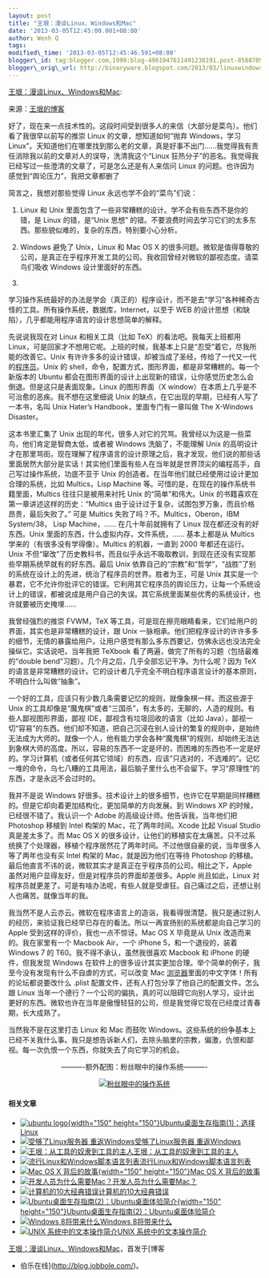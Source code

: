 ```yaml
--- 
layout: post 
title: "王垠：漫谈Linux、Windows和Mac" 
date: '2013-03-05T12:45:00.001+08:00' 
author: Wenh Q
tags:
modified\_time: '2013-03-05T12:45:46.591+08:00' 
blogger\_id: tag:blogger.com,1999:blog-4961947611491238191.post-8588709718300611665
blogger\_orig\_url: http://binaryware.blogspot.com/2013/03/linuxwindowsmac.html
---
```

[王垠：漫谈Linux、Windows和Mac](http://blog.jobbole.com/34764/?utm_source=rss&utm_medium=rss&utm_campaign=%25e7%258e%258b%25e5%259e%25a0%25ef%25bc%259a%25e6%25bc%25ab%25e8%25b0%2588linux%25e3%2580%2581windows%25e5%2592%258cmac):

来源：[王垠的博客](http://blog.sina.com.cn/s/blog_5d90e82f0101iiwl.html)

好了，现在来一点技术性的。这段时间受到很多人的来信（大部分是菜鸟）。他们看了我很早以前写的推崇
Linux 的文章，想知道如何“抛弃 Windows，学习
Linux”。天知道他们在哪里找到那么老的文章，真是好事不出门……我觉得我有责任消除我以前的文章对人的误导，洗清我这个“Linux
狂热分子”的恶名。我觉得我已经写过一些澄清的文章了，可是怎么还是有人来信问
Linux 的问题。也许因为感觉到“舆论压力”，我把文章都删了

简言之，我想对那些觉得 Linux 永远也学不会的“菜鸟”们说：

1. Linux 和 Unix
里面包含了一些非常糟糕的设计。学不会有些东西不是你的错，是 Linux
的错，是“Unix 思想”
的错。不要浪费时间去学习它们的太多东西。那些貌似难的，复杂的东西，特别要小心分析。

2. Windows 避免了 Unix，Linux 和 Mac OS X
的很多问题。微软是值得尊敬的公司，是真正在乎程序开发工具的公司。我收回曾经对微软的鄙视态度。请菜鸟们吸收
Windows 设计里面好的东西。

3.
学习操作系统最好的办法是学会（真正的）程序设计，而不是去“学习”各种稀奇古怪的工具。所有操作系统，数据库，Internet，以至于
WEB 的设计思想（和缺陷），几乎都能用程序语言的设计思想简单的解释。

先说说我现在对 Linux 和相关工具（比如 TeX）的看法吧。我每天上班都用
Linux，可是回家才不想用它呢。上班的时候，我基本上只是“忍受”着它，尽我所能的改善它。Unix
有许许多多的设计错误，却被当成了圣经，传给了一代又一代的[程序员](http://blog.jobbole.com/821/ "程序员的本质")。Unix
的 shell，命令，配置方式，图形界面，都是非常糟糕的。每一个新版本的
Ubuntu
都会在图形界面的设计上出现新的错误，让你感觉历史怎么会倒退。但是这只是表面现象。Linux
的图形界面（X window）在本质上几乎是不可治愈的恶疾。我不想在这里细说
Unix 的缺点，在它出现的早期，已经有人写了一本书，名叫 Unix Hater’s
Handbook，里面专门有一章叫做 The X-Windows Disaster。

这本书里汇集了 Unix
出现的年代，很多人对它的咒骂。我曾经以为这是一些菜鸟，他们肯定是智商太低，或者被
Windows 洗脑了，不能理解 Unix
的高明设计才在那里骂街。现在理解了程序语言的设计原理之后，我才发现，他们说的那些话里面居然大部分是实话！其实他们里面有些人在当年就是世界顶尖的编程高手，自己写过操作系统，功底不亚于
Unix 的创造者。在当年他们就已经使用过设计更加合理的系统，比如
Multics，Lisp Machine 等。可惜的是，在现在的操作系统书籍里面，Multics
往往只是被用来衬托 Unix 的“简单”和伟大。Unix
的书籍喜欢在第一章讲述这样的历史：“Multics
由于设计过于复杂，试图包罗万象，而且价格昂贵，最后失败了。” 可是 Multics
失败了吗？不。Multics，Oberon，IBM System/38， Lisp Machine，……
在几十年前就拥有了 Linux 现在都还没有的好东西。Unix
里面的东西，什么虚拟内存，文件系统，…… 基本上都是从 Multics
学来的（有很多没有学得像）。Multics 的机器，一直到 2000
年都还在运行。Unix
不但“窜改”了历史教科书，而且似乎永远不吸取教训，到现在还没有实现那些早期系统早就有的好东西。最后
Unix
依靠自己的“宗教”和“哲学”，“战胜”了别的系统在设计上的先进，统治了程序员的世界。胜者为王，可是
Unix
其实是一个暴君，它不允许你批评它的错误。它利用其它程序员的舆论压力，让每一个系统设计上的错误，都被说成是用户自己的失误。其它系统里面某些优秀的系统设计，也许就要被历史掩埋……

我曾经强烈的推崇 FVWM，TeX
等工具，可是现在擦亮眼睛看来，它们给用户的界面，其实也是非常糟糕的设计，跟
Unix
一脉相承。他们把程序设计的许许多多的细节，无情的暴露给用户。让用户感觉有那么多东西要记，仿佛永远也没法完全操纵它。实话说吧，当年我把
TeXbook 看了两遍，做完了所有的习题（包括最难的“double
bend”习题）。几个月之后，几乎全部忘记干净。为什么呢？因为 TeX
的语言是非常糟糕的设计。它的设计者几乎完全不明白程序语言设计的基本原则，不明白什么叫做“抽象”。

一个好的工具，应该只有少数几条需要记忆的规则，就像象棋一样。而这些源于
Unix
的工具却像是“魔鬼棋”或者“三国杀”，有太多的，无聊的，人造的规则。有些人鄙视图形界面，鄙视
IDE，鄙视含有垃圾回收的语言（比如
Java），鄙视一切“容易”的东西。他们却不知道，把自己沉浸在别人设计的繁复的规则中，是始终无法成为大师的。就像一个人，他有能力学会各种“魔鬼棋”的规则，却始终无法达到象棋大师的高度。所以，容易的东西不一定是坏的，而困难的东西也不一定是好的。学习计算机（或者任何其它领域）的东西，应该“只选对的，不选难的”。记忆一堆的命令，乌七八糟的工具用法，最后脑子里什么也不会留下。学习“原理性”的东西，才是永远不会过时的。

我并不是说 Windows
好很多。技术设计上的很多细节，也许它在早期是同样糟糕的。但是它却向着更加结构化，更加简单的方向发展。到
Windows XP 的时候，已经很不错了。我认识一个 Adobe
的高级设计师。他告诉我，当年他们把 Photoshop 移植到 Intel 构架的
Mac，花了两年时间。Xcode 比起 Visual Studio 真是差太多了。而 Mac OS X
的很多设计，让他们的移植实在太痛苦。只不过系统换了个处理器，移植个程序居然花了两年时间。不过他很自豪的说，当年很多人等了两年也没有买
Intel 构架的 Mac，就是因为他们在等待 Photoshop
的移植。最后他直言不讳的说，微软其实才是真正在乎程序员的公司。相比之下，Apple
虽然对用户显得友好，但是对程序员的界面却差很多。Apple 尚且如此，Linux
对程序员就更差了。可是有啥办法呢，有些人就是受虐狂。自己痛过之后，还想让别人也痛苦。就像当年的我。

我当然不是人云亦云。微软在程序语言上的造诣，我看得很清楚。我只是通过别人的经历，来验证我已经早已存在的看法。所以一再宣扬别的系统都是向自己学习的
Apple 受到这样的评价，我也一点不惊讶。Mac OS X 毕竟是从 Unix
改造而来的。我在家里有一个 Macbook Air，一个 iPhone
5，和一个退役的，装着 Windows 7 的 T60。我不得不承认，虽然我很喜欢
Macbook 和 iPhone 的硬件，但我发现 Windows
在软件上的很多设计其实更加合理。举个简单的例子，我至今没有发现有什么不自虐的方式，可以改变
Mac
[浏览器](http://blog.jobbole.com/12749/ "浏览器")里面的中文字体！所有的论坛都说要改什么
.plist 配置文件，还有人打包分享了他自己的配置文件。怎么跟 Linux
当年一个德行？一个公司的偏执，真的可以阻碍它向别人学习，设计出更好的东西。微软也许在当年是傲慢轻狂的公司，但是我觉得它现在已经度过青春期，长大成熟了。

当然我不是在这里打击 Linux 和 Mac 而鼓吹
Windows。这些系统的纷争基本上已经不关我什么事。我只是想告诉新人们，去除头脑里的宗教，偏激，仇恨和鄙视。每一次仇恨一个东西，你就失去了向它学习的机会。




<div style="text-align: center;">

———-额外配图：粉丝眼中的操作系统———-

</div>

<div style="text-align: center;">

[![粉丝眼中的操作系统](http://blog.jobbole.com/wp-content/uploads/2013/03/%E7%B2%89%E4%B8%9D%E7%9C%BC%E4%B8%AD%E7%9A%84%E6%93%8D%E4%BD%9C%E7%B3%BB%E7%BB%9F.jpg "粉丝眼中的操作系统")](http://blog.jobbole.com/wp-content/uploads/2013/03/%E7%B2%89%E4%B8%9D%E7%9C%BC%E4%B8%AD%E7%9A%84%E6%93%8D%E4%BD%9C%E7%B3%BB%E7%BB%9F.jpg "粉丝眼中的操作系统")

</div>

#### 相关文章

-   [![ubuntu
    logo](http://blog.jobbole.com/wp-content/uploads/2012/10/ubuntu-logo-150x150.jpg){width="150"
    height="150"}](http://blog.jobbole.com/29546/)[Ubuntu桌面生存指南(1)：选择
    Linux](http://blog.jobbole.com/29546/)
-   [![受够了Linux服务器
    重返Windows](http://blog.jobbole.com/wp-content/plugins/wordpress-23-related-posts-plugin/static/thumbs/2.jpg)](http://blog.jobbole.com/1574/)[受够了Linux服务器
    重返Windows](http://blog.jobbole.com/1574/)
-   [![王垠：从工具的奴隶到工具的主人](http://blog.jobbole.com/wp-content/uploads/2013/02/scheme-150x125.jpg)](http://blog.jobbole.com/26741/)[王垠：从工具的奴隶到工具的主人](http://blog.jobbole.com/26741/)
-   [![流行Linux和Windows脚本语言列表](http://blog.jobbole.com/wp-content/uploads/2012/01/programming-languages.jpg)](http://blog.jobbole.com/22838/)[流行Linux和Windows脚本语言列表](http://blog.jobbole.com/22838/)
-   [![Mac OS X
    背后的故事](http://blog.jobbole.com/wp-content/uploads/2013/01/mac-osx-01-150x150.jpg){width="150"
    height="150"}](http://blog.jobbole.com/32586/)[Mac OS X
    背后的故事](http://blog.jobbole.com/32586/)
-   [![开发人员为什么需要Mac？](http://blog.jobbole.com/wp-content/uploads/2011/11/software-development-logo.jpg)](http://blog.jobbole.com/9597/)[开发人员为什么需要Mac？](http://blog.jobbole.com/9597/)
-   [![计算机的10大经典错误](http://blog.jobbole.com/wp-content/plugins/wordpress-23-related-posts-plugin/static/thumbs/28.jpg)](http://blog.jobbole.com/1215/)[计算机的10大经典错误](http://blog.jobbole.com/1215/)
-   [![Ubuntu桌面生存指南(2)：Ubuntu桌面体验简介](http://blog.jobbole.com/wp-content/uploads/2012/10/ubuntu-01-150x150.png){width="150"
    height="150"}](http://blog.jobbole.com/29668/)[Ubuntu桌面生存指南(2)：Ubuntu桌面体验简介](http://blog.jobbole.com/29668/)
-   [![Windows
    8将带来什么](http://blog.jobbole.com/wp-content/plugins/wordpress-23-related-posts-plugin/static/thumbs/30.jpg)](http://blog.jobbole.com/1511/)[Windows
    8将带来什么](http://blog.jobbole.com/1511/)
-   [![UNIX 系统中的文本操作简介
    ](http://blog.jobbole.com/wp-content/uploads/2013/02/Banni%25C3%25A8re-Unix-linux-150x150.jpg)](http://blog.jobbole.com/19641/)[UNIX
    系统中的文本操作简介](http://blog.jobbole.com/19641/)

[王垠：漫谈Linux、Windows和Mac](http://blog.jobbole.com/34764/)，首发于[博客
- 伯乐在线](http://blog.jobbole.com/)。
